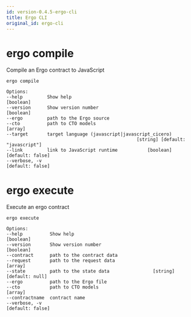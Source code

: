 ```yaml
---
id: version-0.4.5-ergo-cli
title: Ergo CLI
original_id: ergo-cli
---
```


# ergo compile

Compile an Ergo contract to JavaScript

    ergo compile

    Options:
    --help         Show help                                             [boolean]
    --version      Show version number                                   [boolean]
    --ergo         path to the Ergo source
    --cto          path to CTO models                                      [array]
    --target       target language (javascript|javascript_cicero)
                                                    [string] [default: "javascript"]
    --link         link to JavaScript runtime           [boolean] [default: false]
    --verbose, -v                                                 [default: false]

# ergo execute

Execute an ergo contract

    ergo execute

    Options:
    --help          Show help                                            [boolean]
    --version       Show version number                                  [boolean]
    --contract      path to the contract data
    --request       path to the request data                               [array]
    --state         path to the state data                [string] [default: null]
    --ergo          path to the Ergo file
    --cto           path to CTO models                                     [array]
    --contractname  contract name
    --verbose, -v                                                 [default: false]
